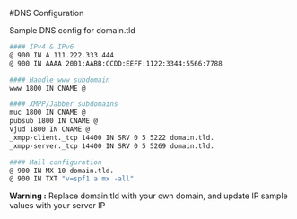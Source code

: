 #DNS Configuration

Sample DNS config for domain.tld

```bash
#### IPv4 & IPv6
@ 900 IN A 111.222.333.444
@ 900 IN AAAA 2001:AABB:CCDD:EEFF:1122:3344:5566:7788

#### Handle www subdomain
www 1800 IN CNAME @

#### XMPP/Jabber subdomains
muc 1800 IN CNAME @
pubsub 1800 IN CNAME @
vjud 1800 IN CNAME @
_xmpp-client._tcp 14400 IN SRV 0 5 5222 domain.tld.
_xmpp-server._tcp 14400 IN SRV 0 5 5269 domain.tld.

#### Mail configuration
@ 900 IN MX 10 domain.tld.
@ 900 IN TXT "v=spf1 a mx -all"
```

<div class="alert alert-warning"><b>Warning :</b> Replace domain.tld with your own domain, and update IP sample values with your server IP</div>
